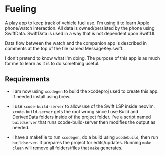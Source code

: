 # Fueling

A play app to keep track of vehicle fuel use.  I'm using it to learn Apple
phone/watch interaction. All data is owned/persisted by the phone using
SwiftData.  SwiftData is used in a way that is not dependent upon SwiftUI.

Data flow between the watch and the companion app is described in comments
at the top of the file named MessageKey.swift.

I don't pretend to know what I'm doing.  The purpose of this app is as much
for me to learn as it is to do something useful.

## Requirements

- I am now using `xcodegen` to build the xcodeproj used to create this app.
  If needed install using brew.

- I use `xcode-build-server` to allow use of the Swift LSP inside neovim.
  `xcode-build-server` gets the root wrong since I use Build and DerivedData
  folders inside of the project folder. I've a script named `buildserver`
  that runs xcode-build-server then modifies the output as needed.

- I have a makefile to run `xcodegen`, do a build using `xcodebuild`,
  then run `buildserver`.  It prepares the project for edits/updates.
  Running `make clean` will remove all folders/files that `make` generates.
